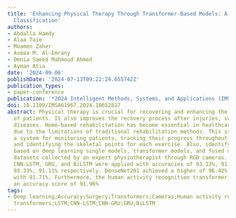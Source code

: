 ```yaml
---
title: 'Enhancing Physical Therapy Through Transformer-Based Models: A Study on Exercise
  Classification'
authors:
- Abdalla Hamdy
- Alaa Taie
- Moamen Zaher
- Asmaa M. Al-Emrany
- Omnia Saeed Mahmoud Ahmed
- Ayman Atia
date: '2024-09-06'
publishDate: '2024-07-13T09:22:24.655742Z'
publication_types:
- paper-conference
publication: '*2024 Intelligent Methods, Systems, and Applications (IMSA)*'
doi: 10.1109/IMSA61967.2024.10652817
abstract: Physical therapy is crucial for recovering and enhancing the physical functions
  of patients. It also improves the recovery process after injuries, surgeries, or
  diseases. Home-based rehabilitation has become essential in healthcare, particularly
  due to the limitations of traditional rehabilitation methods. This study proposes
  a system for monitoring patients, tracking their progress throughout rehabilitation,
  and identifying the skeletal points for each exercise. Also, identifying exercises
  based on deep learning single models, transformer models, and fused models using
  datasets collected by an expert physiotherapist through RGB cameras. LSTM, CNN-GRU,
  CNN-LSTM, GRU, and BiLSTM were applied with accuracies of 93.33%, 91.96%, 92.86%,
  93.33%, 91.11% respectively. DenseNet201 achieved a higher of 96.42% and ViT-CNN
  with 91.71%. Furthermore, the human activity recognition transformer (HART) achieved
  an accuracy score of 91.96%
tags:
- Deep learning;Accuracy;Surgery;Transformers;Cameras;Human activity recognition;Monitoring;Rehabilitation;HART;Vision
  transformers;LSTM;CNN-LSTM;CNN-GRU;GRU;BiLSTM
---
```

